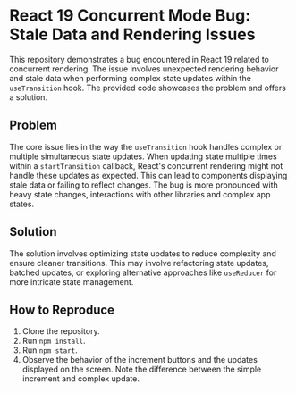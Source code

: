 # React 19 Concurrent Mode Bug: Stale Data and Rendering Issues

This repository demonstrates a bug encountered in React 19 related to concurrent rendering.  The issue involves unexpected rendering behavior and stale data when performing complex state updates within the `useTransition` hook.  The provided code showcases the problem and offers a solution. 

## Problem

The core issue lies in the way the `useTransition` hook handles complex or multiple simultaneous state updates.  When updating state multiple times within a `startTransition` callback, React's concurrent rendering might not handle these updates as expected. This can lead to components displaying stale data or failing to reflect changes.  The bug is more pronounced with heavy state changes, interactions with other libraries and complex app states.

## Solution

The solution involves optimizing state updates to reduce complexity and ensure cleaner transitions.  This may involve refactoring state updates, batched updates, or exploring alternative approaches like `useReducer` for more intricate state management.

## How to Reproduce

1. Clone the repository.
2. Run `npm install`.
3. Run `npm start`.
4. Observe the behavior of the increment buttons and the updates displayed on the screen. Note the difference between the simple increment and complex update. 